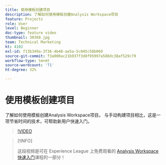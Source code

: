 ```yaml
---
title: 使用模板创建项目
description: 了解如何使用模板创建Analysis Workspace项目
feature: Projects
role: User
level: Beginner
doc-type: feature video
thumbnail: 30368.jpg
team: Technical Marketing
kt: 4102
exl-id: f13b349a-3f36-4b48-ae5a-5c045c58b069
source-git-commit: f3a000ac21b937f3d8f95997a588dc38af529c79
workflow-type: tm+mt
source-wordcount: '71'
ht-degree: 32%

---
```


# 使用模板创建项目

了解如何使用模板创建Analysis Workspace项目。 与手动构建项目相比，这是一项节省时间的技术，可帮助新用户快速入门。

>[!VIDEO](https://video.tv.adobe.com/v/30368/?quality=12)

>[!INFO]
>
> 这段视频是可在 Experience League 上免费观看的 [Analysis Workspace 快速入门](https://experienceleague.adobe.com/?recommended=Analytics-U-1-2020.1.workspace)课程的一部分！